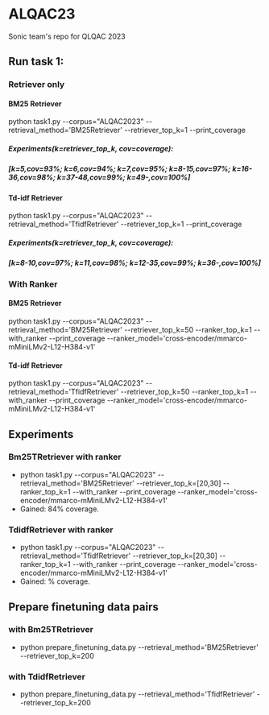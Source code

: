 # ALQAC23
Sonic team's repo for QLQAC 2023


## Run task 1:
### Retriever only
#### BM25 Retriever
python task1.py --corpus="ALQAC2023" --retrieval_method='BM25Retriever' --retriever_top_k=1 --print_coverage

##### Experiments(k=retriever_top_k, cov=coverage): 
##### [k=5,cov=93%; k=6,cov=94%; k=7,cov=95%; k=8-15,cov=97%; k=16-36,cov=98%; k=37-48,cov=99%; k=49-,cov=100%]

#### Td-idf Retriever
python task1.py --corpus="ALQAC2023" --retrieval_method='TfidfRetriever' --retriever_top_k=1 --print_coverage

##### Experiments(k=retriever_top_k, cov=coverage): 
##### [k=8-10,cov=97%; k=11,cov=98%; k=12-35,cov=99%; k=36-,cov=100%]

### With Ranker
#### BM25 Retriever
python task1.py --corpus="ALQAC2023" --retrieval_method='BM25Retriever' --retriever_top_k=50 --ranker_top_k=1 --with_ranker --print_coverage --ranker_model='cross-encoder/mmarco-mMiniLMv2-L12-H384-v1'

#### Td-idf Retriever
python task1.py --corpus="ALQAC2023" --retrieval_method='TfidfRetriever' --retriever_top_k=50 --ranker_top_k=1 --with_ranker --print_coverage --ranker_model='cross-encoder/mmarco-mMiniLMv2-L12-H384-v1'

## Experiments
### Bm25TRetriever with ranker
- python task1.py --corpus="ALQAC2023" --retrieval_method='BM25Retriever' --retriever_top_k=[20,30] --ranker_top_k=1 --with_ranker --print_coverage --ranker_model='cross-encoder/mmarco-mMiniLMv2-L12-H384-v1'
- Gained: 84% coverage.


### TdidfRetriever with ranker
- python task1.py --corpus="ALQAC2023" --retrieval_method='TfidfRetriever' --retriever_top_k=[20,30] --ranker_top_k=1 --with_ranker --print_coverage --ranker_model='cross-encoder/mmarco-mMiniLMv2-L12-H384-v1'
- Gained: % coverage.

## Prepare finetuning data pairs
### with Bm25TRetriever
- python prepare_finetuning_data.py --retrieval_method='BM25Retriever' --retriever_top_k=200

### with TdidfRetriever
- python prepare_finetuning_data.py --retrieval_method='TfidfRetriever' --retriever_top_k=200